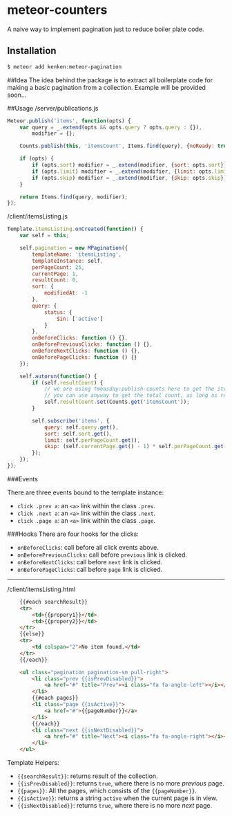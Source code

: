 meteor-counters
================

A naive way to implement pagination just to reduce boiler plate code.

## Installation

```bash
$ meteor add kenken:meteor-pagination
```

##Idea
The idea behind the package is to extract all boilerplate code for making a basic pagination from a collection. Example will be provided soon...

##Usage
/server/publications.js

```javascript
Meteor.publish('items', function(opts) {
	var query = _.extend(opts && opts.query ? opts.query : {}),
		modifier = {};

	Counts.publish(this, 'itemsCount', Items.find(query), {noReady: true});

	if (opts) {
		if (opts.sort) modifier = _.extend(modifier, {sort: opts.sort});
		if (opts.limit) modifier = _.extend(modifier, {limit: opts.limit});
		if (opts.skip) modifier = _.extend(modifier, {skip: opts.skip});
	}

	return Items.find(query, modifier);
});
```

/client/itemsListing.js

```javascript
Template.itemsListing.onCreated(function() {
	var self = this;

	self.pagination = new MPagination({
		templateName: 'itemsListing',
		templateInstance: self,
		perPageCount: 25,
		currentPage: 1,
		resultCount: 0,
		sort: {
			modifiedAt: -1
		},
		query: {
			status: {
				$in: ['active']
			}
		},
		onBeforeClicks: function () {},
		onBeforePreviousClicks: function () {},
		onBeforeNextClicks: function () {},
		onBeforePageClicks: function () {}
	});

	self.autorun(function() {
		if (self.resultCount) {
			// we are using tmeasday:publish-counts here to get the item counts
			// you can use anyway to get the total count, as long as resultCount is set
			self.resultCount.set(Counts.get('itemsCount'));
		}

		self.subscribe('items', {
			query: self.query.get(),
			sort: self.sort.get(),
			limit: self.perPageCount.get(),
			skip: (self.currentPage.get() - 1) * self.perPageCount.get()
		});
	});
});

```

###Events

There are three events bound to the template instance:

- `click .prev a`: an `<a>` link within the class `.prev`.
- `click .next a`: an `<a>` link within the class `.next`.
- `click .page a`: an `<a>` link within the class `.page`.


###Hooks
There are four hooks for the clicks:

- `onBeforeClicks`: call before all click events above.
- `onBeforePreviousClicks`: call before `previous` link is clicked.
- `onBeforeNextClicks`: call before `next` link is clicked.
- `onBeforePageClicks`: call before `page` link is clicked.

---

/client/itemsListing.html

```html
	{{#each searchResult}}
	<tr>
		<td>{{propery1}}</td>
		<td>{{propery2}}</td>
	</tr>
	{{else}}
	<tr>
		<td colspan="2">No item found.</td>
	</tr>
	{{/each}}

	<ul class="pagination pagination-sm pull-right">
		<li class="prev {{isPrevDisabled}}">
			<a href="#" title="Prev"><i class="fa fa-angle-left"></i></a>
		</li>
		{{#each pages}}
		<li class="page {{isActive}}">
			<a href="#">{{pageNumber}}</a>
		</li>
		{{/each}}
		<li class="next {{isNextDisabled}}">
			<a href="#" title="Next"><i class="fa fa-angle-right"></i></a>
		</li>
	</ul>
```

Template Helpers:

- `{{searchResult}}`: returns result of the collection.
- `{{isPrevDisabled}}`: returns `true`, where there is no more *previous* page.
- `{{pages}}`: All the pages, which consists of the `{{pageNumber}}`.
- `{{isActive}}`: returns a string `active` when the current page is in view.
- `{{isNextDisabled}}`: returns `true`, where there is no more *next* page.

